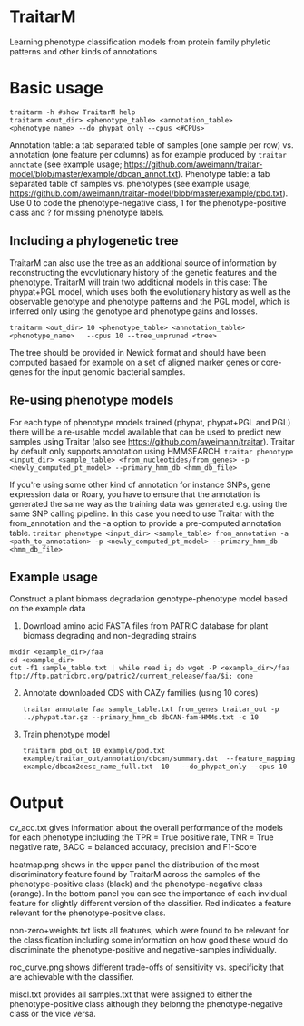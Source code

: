 # TraitarM
Learning phenotype classification models from protein family phyletic patterns and other kinds of annotations 
# Basic usage
```
traitarm -h #show TraitarM help
traitarm <out_dir> <phenotype_table> <annotation_table>  <phenotype_name> --do_phypat_only --cpus <#CPUs>
```
Annotation table: a tab separated table of samples (one sample per row) vs. annotation (one feature per columns) as for example produced by ``traitar annotate`` (see example usage; https://github.com/aweimann/traitar-model/blob/master/example/dbcan_annot.txt).
Phenotype table: a tab separated table of samples vs. phenotypes (see example usage; https://github.com/aweimann/traitar-model/blob/master/example/pbd.txt). Use 0 to code the phenotype-negative class, 1 for the phenotype-positive class and ? for missing phenotype labels.

## Including a phylogenetic tree
TraitarM can also use the tree as an additional source of information by reconstructing the evovlutionary history of the genetic features and the phenotype. TraitarM will train two additional models in this case: The phypat+PGL model, which uses both the evolutionary history as well as the observable genotype and phenotype patterns and the PGL model, which is inferred only using the genotype and phenotype gains and losses.

```traitarm <out_dir> 10 <phenotype_table> <annotation_table>  <phenotype_name>   --cpus 10 --tree_unpruned <tree>``` 

The tree should be provided in Newick format and should have been computed basaed for example on a set of aligned marker genes or core-genes for the input genomic bacterial samples.

## Re-using phenotype models
For each type of phenotype models trained (phypat, phypat+PGL and PGL) there will be a re-usable model available that can be used to predict new samples using Traitar (also see https://github.com/aweimann/traitar). Traitar by default only supports annotation using HMMSEARCH. 
```traitar phenotype <input_dir> <sample_table> <from_nucleotides/from_genes> -p <newly_computed_pt_model> --primary_hmm_db <hmm_db_file>```

If you're using some other kind of annotation for instance SNPs, gene expression data or Roary, you have to ensure that the annotation is generated the same way as the training data was generated e.g. using the same SNP calling pipeline. In this case you need to use Traitar with the from_annotation and the -a option to provide a pre-computed annotation table.
```traitar phenotype <input_dir> <sample_table> from_annotation -a <path_to_annotation> -p <newly_computed_pt_model> --primary_hmm_db <hmm_db_file>```

## Example usage
Construct a plant biomass degradation genotype-phenotype model based on the example data

1. Download amino acid FASTA files from PATRIC database for plant biomass degrading and non-degrading strains
  
  ```
  mkdir <example_dir>/faa
  cd <example_dir>
  cut -f1 sample_table.txt | while read i; do wget -P <example_dir>/faa ftp://ftp.patricbrc.org/patric2/current_release/faa/$i; done
  ```
  
2. Annotate downloaded CDS with CAZy families (using 10 cores)

   ```
   traitar annotate faa sample_table.txt from_genes traitar_out -p ../phypat.tar.gz --primary_hmm_db dbCAN-fam-HMMs.txt -c 10
   ```
3. Train phenotype model 
    ```
    traitarm pbd_out 10 example/pbd.txt example/traitar_out/annotation/dbcan/summary.dat  --feature_mapping  example/dbcan2desc_name_full.txt  10   --do_phypat_only --cpus 10
    ``` 
# Output
cv_acc.txt gives information about the overall performance of the models for each phenotype including the 
TPR = True positive rate, TNR = True negative rate, BACC = balanced accuracy, precision and F1-Score

heatmap.png shows in the upper panel the distribution of the most discriminatory feature found by TraitarM across the samples of the phenotype-positive class (black) and the phenotype-negative class (orange). In the bottom panel you can see the importance of each invidual feature for slightly different version of the classifier. Red indicates a feature relevant for the phenotype-positive class. 

non-zero+weights.txt lists all features, which were found to be relevant for the classification including some information on how good these would do discriminate the phenotype-positive  and negative-samples individually.

roc_curve.png shows different trade-offs of sensitivity vs. specificity that are achievable with the classifier.

miscl.txt provides all samples.txt that were assigned to either the phenotype-positive class although they belonng the phenotype-negative class or the vice versa.
